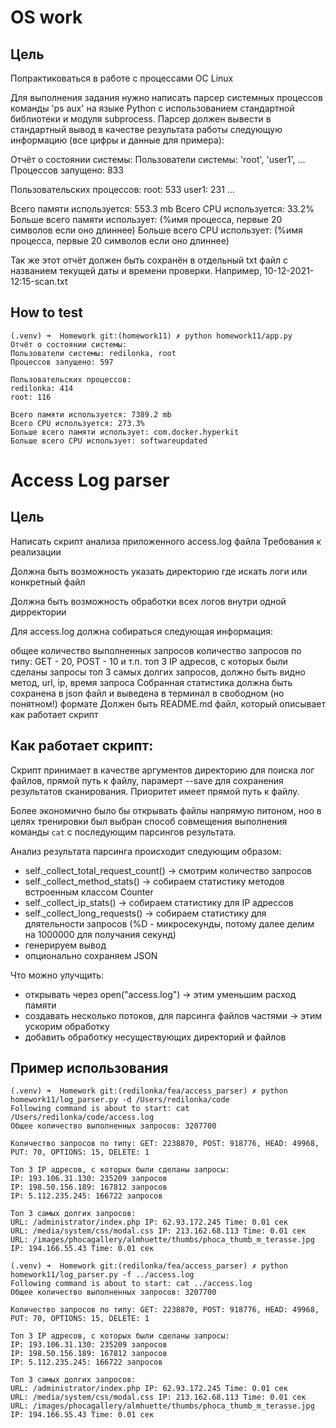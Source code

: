 OS work
===

Цель
---
Попрактиковаться в работе с процессами ОС Linux

Для выполнения задания нужно написать парсер системных процессов команды 'ps aux' на языке Python с использованием стандартной библиотеки и модуля subprocess.
Парсер должен вывести в стандартный вывод в качестве результата работы следующую информацию (все цифры и данные для примера):

Отчёт о состоянии системы:
Пользователи системы: 'root', 'user1', ...
Процессов запущено: 833

Пользовательских процессов:
root: 533
user1: 231
...

Всего памяти используется: 553.3 mb
Всего CPU используется: 33.2%
Больше всего памяти использует: (%имя процесса, первые 20 символов если оно длиннее)
Больше всего CPU использует: (%имя процесса, первые 20 символов если оно длиннее)

Так же этот отчёт должен быть сохранён в отдельный txt файл с названием текущей даты и времени проверки.
Например, 10-12-2021-12:15-scan.txt


How to test
---
```
(.venv) ➜  Homework git:(homework11) ✗ python homework11/app.py
Отчёт о состоянии системы:
Пользователи системы: redilonka, root
Процесcов запущено: 597

Пользовательских процессов:
redilonka: 414
root: 116

Всего памяти используется: 7389.2 mb
Всего CPU используется: 273.3%
Больше всего памяти использует: com.docker.hyperkit
Больше всего CPU использует: softwareupdated
```


Access Log parser
===

Цель
---
Написать скрипт анализа приложенного access.log файла
Требования к реализации

Должна быть возможность указать директорию где искать логи или конкретный файл

Должна быть возможность обработки всех логов внутри одной дирректории

Для access.log должна собираться следующая информация:

общее количество выполненных запросов
количество запросов по типу: GET - 20, POST - 10 и т.п.
топ 3 IP адресов, с которых были сделаны запросы
топ 3 самых долгих запросов, должно быть видно метод, url, ip, время запроса
Собранная статистика должна быть сохранена в json файл и выведена в терминал в свободном (но понятном!) формате
Должен быть README.md файл, который описывает как работает скрипт



Как работает скрипт:
---
Скрипт принимает в качестве аргументов директорию для поиска лог файлов, прямой путь к файлу, парамерт --save для сохранения результатов сканирования.
Приоритет имеет прямой путь к файлу.

Более экономично было бы открывать файлы напрямую питоном, ноо в целях тренировки был выбран способ совмещения выполнения команды `cat` с последующим парсингов результата.

Анализ результата парсинга происходит следующим образом:
- self._collect_total_request_count() -> смотрим количество запросов
- self._collect_method_stats() -> собираем статистику методов встроенным классом Counter
- self._collect_ip_stats() -> собираем статистику для IP адрессов
- self._collect_long_requests() -> собираем статистику для длятельности запросов (%D - микросекунды, потому далее делим на 1000000 для получания секунд)
- генерируем вывод
- опционально сохраняем JSON

Что можно улучщить:
- открывать через open("access.log") -> этим уменьшим расход памяти
- создавать несколько потоков, для парсинга файлов частями -> этим ускорим обработку
- добавить обработку несуществующих директорий и файлов


Пример использования
---
```
(.venv) ➜  Homework git:(redilonka/fea/access_parser) ✗ python homework11/log_parser.py -d /Users/redilonka/code        
Following command is about to start: cat /Users/redilonka/code/access.log
Общее количество выполненных запросов: 3207700

Количество запросов по типу: GET: 2238870, POST: 918776, HEAD: 49968, PUT: 70, OPTIONS: 15, DELETE: 1

Топ 3 IP адресов, с которых были сделаны запросы: 
IP: 193.106.31.130: 235209 запросов
IP: 198.50.156.189: 167812 запросов
IP: 5.112.235.245: 166722 запросов

Топ 3 самых долгих запросов: 
URL: /administrator/index.php IP: 62.93.172.245 Time: 0.01 сек
URL: /media/system/css/modal.css IP: 213.162.68.113 Time: 0.01 сек
URL: /images/phocagallery/almhuette/thumbs/phoca_thumb_m_terasse.jpg IP: 194.166.55.43 Time: 0.01 сек

(.venv) ➜  Homework git:(redilonka/fea/access_parser) ✗ python homework11/log_parser.py -f ../access.log           
Following command is about to start: cat ../access.log
Общее количество выполненных запросов: 3207700

Количество запросов по типу: GET: 2238870, POST: 918776, HEAD: 49968, PUT: 70, OPTIONS: 15, DELETE: 1

Топ 3 IP адресов, с которых были сделаны запросы: 
IP: 193.106.31.130: 235209 запросов
IP: 198.50.156.189: 167812 запросов
IP: 5.112.235.245: 166722 запросов

Топ 3 самых долгих запросов: 
URL: /administrator/index.php IP: 62.93.172.245 Time: 0.01 сек
URL: /media/system/css/modal.css IP: 213.162.68.113 Time: 0.01 сек
URL: /images/phocagallery/almhuette/thumbs/phoca_thumb_m_terasse.jpg IP: 194.166.55.43 Time: 0.01 сек
```
